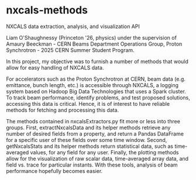 # nxcals-methods

NXCALS data extraction, analysis, and visualization API

Liam O'Shaughnessy (Princeton '26, physics) under the supervision of Amaury Beeckman - CERN Beams Department Operations Group, Proton Synchrotron - 2025 CERN Summer Student Program.

In this project, my objective was to furnish a number of methods that would allow for easy handling of NXCALS data.

For accelerators such as the Proton Synchrotron at CERN, beam data (e.g. emittance, bunch length, etc.) is accessible through NXCALS, a logging system based on Hadoop Big Data Technologies that uses a Spark cluster. To track beam performance, identify problems, and test proposed solutions, accessing this data is critical. Hence, it is of interest to have reliable methods for fetching and processing this data.

The methods contained in nxcalsExtractors.py fit more or less into three groups. First, extractNxcalsData and its helper methods retrieve any number of desired fields from a property, and return a Pandas DataFrame for a specific user of these fields over some time window. Second, getNxcalsStats and its helper methods return statistical data, such as time-averaged values, for any field for any user. Finally, the plotting methods allow for the visualization of raw scalar data, time-averaged array data, and field vs. trace for particular instants. With these tools, analysis of beam performance hopefully becomes easier.
